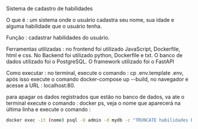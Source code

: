 Sistema de cadastro de habilidades

O que é : um sistema onde o usuário cadastra seu nome, sua idade e alguma habilidade que o usuário tenha.

Função : cadastrar habilidades do usuário.

Ferramentas utilizadas : no frontend foi utilizado JavaScript, Dockerfile, html e css. No Backend foi utilizado python, Dockerfile e txt. O banco de dados utilizado foi o PostgreSQL. O framework utilizado foi o FastAPI

Como executar : no terminal, execute o comando : cp .env.template .env, após isso execute o comando docker-compose up --build, no navegador e acesse a URL : localhost:80.

para apagar os dados registrados que estão no banco de dados, va ate o terminal execute o comando : docker ps, veja o nome que aparecerá na última linha e execute o comando :

```bash
docker exec -it (nome) psql -U admin -d mydb -c "TRUNCATE habilidades RESTART IDENTITY;"
```